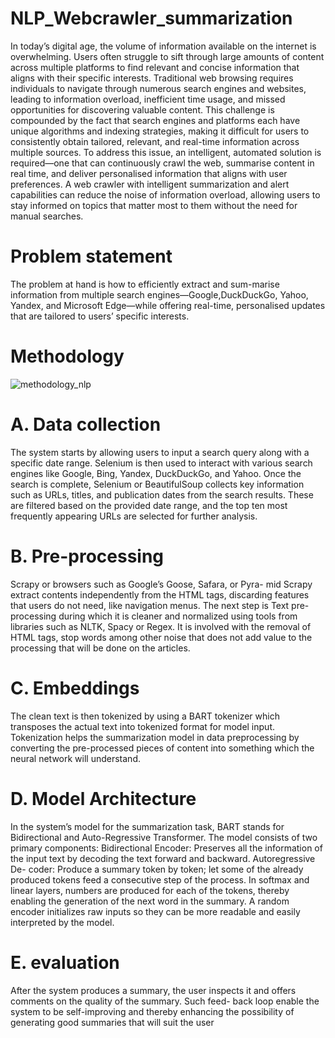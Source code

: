 # NLP_Webcrawler_summarization
In today’s digital age, the volume of information available on the internet is overwhelming. Users often struggle to sift through large amounts of content across multiple platforms to find relevant and concise information that aligns with their
specific interests. Traditional web browsing requires individuals to navigate through
numerous search engines and websites, leading to information overload, inefficient time usage, and missed opportunities for discovering valuable content. This challenge is
compounded by the fact that search engines and platforms each have unique algorithms and indexing strategies, making it difficult for users to consistently obtain tailored, relevant, and real-time information across multiple sources.
To address this issue, an intelligent, automated solution is required—one that can continuously crawl the web, summarise content in real time, and deliver personalised information that aligns with user preferences. A web crawler with intelligent
summarization and alert capabilities can reduce the noise of information overload, allowing users to stay informed on topics that matter most to them without the need for manual searches.

# Problem statement
The problem at hand is how to efficiently extract and sum-marise information from multiple search engines—Google,DuckDuckGo, Yahoo, Yandex, and Microsoft Edge—while offering real-time, personalised updates that are tailored to users’ specific interests.

# Methodology
![methodology_nlp](https://github.com/user-attachments/assets/a5474de6-5a81-49f9-b380-94eede0a0172)

# A. Data collection
The system starts by allowing users to input a search
query along with a specific date range. Selenium is then
used to interact with various search engines like Google,
Bing, Yandex, DuckDuckGo, and Yahoo. Once the search is
complete, Selenium or BeautifulSoup collects key information
such as URLs, titles, and publication dates from the search
results. These are filtered based on the provided date range,
and the top ten most frequently appearing URLs are selected
for further analysis.
# B. Pre-processing
Scrapy or browsers such as Google’s Goose, Safara, or Pyra-
mid Scrapy extract contents independently from the HTML
tags, discarding features that users do not need, like navigation
menus. The next step is Text pre-processing during which it
is cleaner and normalized using tools from libraries such as
NLTK, Spacy or Regex. It is involved with the removal of
HTML tags, stop words among other noise that does not add
value to the processing that will be done on the articles.
# C. Embeddings
The clean text is then tokenized by using a BART tokenizer
which transposes the actual text into tokenized format for
model input. Tokenization helps the summarization model
in data preprocessing by converting the pre-processed pieces
of content into something which the neural network will
understand.
# D. Model Architecture
In the system’s model for the summarization task, BART
stands for Bidirectional and Auto-Regressive Transformer.
The model consists of two primary components: Bidirectional
Encoder: Preserves all the information of the input text by
decoding the text forward and backward. Autoregressive De-
coder: Produce a summary token by token; let some of the
already produced tokens feed a consecutive step of the process.
In softmax and linear layers, numbers are produced for each
of the tokens, thereby enabling the generation of the next word
in the summary. A random encoder initializes raw inputs so
they can be more readable and easily interpreted by the model.
# E. evaluation
After the system produces a summary, the user inspects it
and offers comments on the quality of the summary. Such feed-
back loop enable the system to be self-improving and thereby
enhancing the possibility of generating good summaries that
will suit the user
